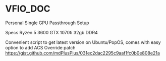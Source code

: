 # VFIO_DOC
Personal Single GPU Passthrough Setup

Specs
Ryzen 5 3600
GTX 1070ti
32gb DDR4

Convenient script to get latest version on Ubuntu/PopOS, comes with easy option to add ACS Override patch
https://gist.github.com/mdPlusPlus/031ec2dac2295c9aaf1fc0b0e808e21a
